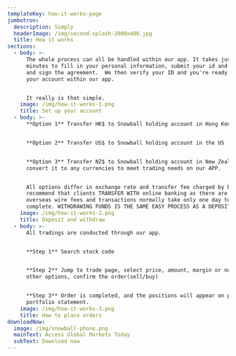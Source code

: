 ```yaml
---
templateKey: how-it-works-page
jumbotron:
  description: Simply
  headerImage: /img/second-splash-2000x400.jpg
  title: How it works
sections:
  - body: >-
      The whole process can all be handled within our app. It takes just a few
      minutes to fill in your personal information, submit your id and address
      and sign the agreement.  We then verify your ID and you're ready to open
      your account within our app.


      It really is that simple.
    image: /img/how-it-works-1.png
    title: Set up your account
  - body: >-
      **Option 1** Transfer HK$ to Snowball holding account in Hong Kong 


      **Option 2** Transfer US$ to Snowball holding account in the US


      **Option 3** Transfer NZ$ to Snowball holding account in New Zealand and
      convert it to any currencies to meet trading needs on our APP.


      All options differ in exchange rate and transfer fee charged by banks. We
      recommend that clients TRANSFER WITH online banking as there are no
      overseas wire fees and transactions normally take only one day to
      complete. WITHDRAWING FUNDS IS THE SAME EASY PROCESS AS A DEPOSIT.
    image: /img/how-it-works-2.png
    title: Deposit and withdraw
  - body: >-
      All tradings are conducted through our app.


      **Step 1** Search stock code 


      **Step 2** Jump to trade page, select price, amount, margin or not and
      other options, confirm the order(sell/buy)


      **Step 3** Order is completed, and the positions will appear on personal
      portfolio statement.
    image: /img/how-it-works-3.png
    title: How to place orders
downloadNow:
  image: /img/snowball-phone.png
  mainText: Access Global Markets Today
  subText: Download now
---
```



